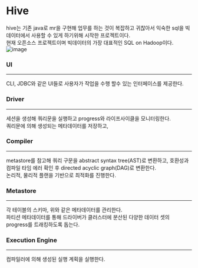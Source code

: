 # Hive
hive는 기존 java로 mr을 구현해 업무를 하는 것이 복잡하고 귀찮아서 익숙한 sql을 빅데이터에서 사용할 수 있게 하기위해 시작한 프로젝트이다.<br>
현재 오픈소스 프로젝트이며 빅데이터의 가장 대표적인 SQL on Hadoop이다.<br>
![image](https://user-images.githubusercontent.com/81360154/209296926-0625f2c7-e3ec-416b-b038-8f176ac92ed4.png)

### UI
<hr>
CLI, JDBC와 같은 UI들로 사용자가 작업을 수행 할수 있는 인터페이스를 제공한다.

### Driver
<hr>
세션을 생성해 쿼리문을 실행하고 progress와 라이프사이클을 모니터링한다.<br>
쿼리문에 의해 생성되는 메타데이터를 저장하고, 

### Compiler
<hr>
metastore를 참고해 쿼리 구문을 abstract syntax tree(AST)로 변환하고, 호환성과 컴파일 타임 에러 확인 후 directed acyclic graph(DAG)로 변환한다.<br>
논리적, 물리적 플랜을 기반으로 최적화를 진행한다.

### Metastore
<hr>
각 테이블의 스키마, 위와 같은 메타데이터를 관리한다.<br>
파티션 메타데이터를 통해 드라이버가 클러스터에 분산된 다양한 데이터 셋의 progress를 트래킹하도록 돕는다.

### Execution Engine
<hr>
컴파일러에 의해 생성된 실행 계획을 실행한다.
